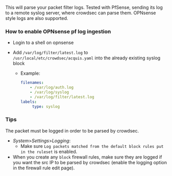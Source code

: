 This will parse your packet filter logs. Tested with PfSense, sending its log to a remote syslog server, where crowdsec can parse them. OPNsense style logs are also supported.

### How to enable OPNsense pf log ingestion

- Login to a shell on opnsense
- Add `/var/log/filter/latest.log` to `/usr/local/etc/crowdsec/acquis.yaml` into the already existing syslog block
    
  - Example: 
    ```yaml
    filenames:
        - /var/log/auth.log
        - /var/log/syslog
        - /var/log/filter/latest.log
    labels:
         type: syslog
       ```
    
### Tips
The packet must be logged in order to be parsed by crowdsec.
- *System*>*Settings*>*Logging*:
  - Make sure `Log packets matched from the default block rules put in the ruleset` is enabled.
- When you create any `block` firewall rules, make sure they are logged if you want the src IP to be parsed by crowdsec (enable the logging option in the firewall rule edit page). 
